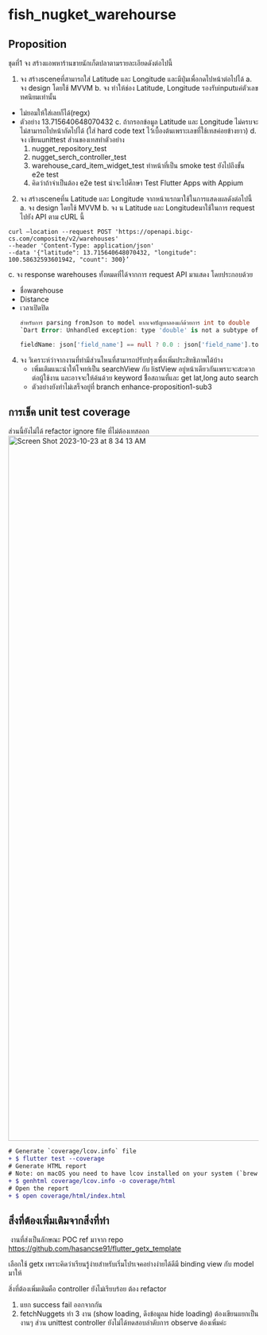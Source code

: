 # fish_nugket_warehourse

## Proposition
ชุดที่1
จง สร้างแอพหาร้านขายนักเก็ตปลาตามรายละเอียดดังต่อไปนี้
1. จง สร้างsceneที่สามารถใส่ Latitude และ Longitude และมีปุ่มเพื่อกดไปหน้าต่อไปได้
a. จง design โดยใช้ MVVM
b. จง ทําให้ช่อง Latitude, Longitude รองรับinputแค่ตัวเลขทศนิยมเท่านั้น
- ไม่ยอมให้ใส่เลยก็ได้(regx)
- ตัวอย่าง 13.715640648070432
c. ถ้ากรอกข้อมูล Latitude และ Longitude ไม่ครบจะไม่สามารถไปหน้าถัดไปได้ (ใส่ hard code text ไว้เบื้องต้นเพราะเลขที่ใช้เทสค่อยข้างยาว)
d. จง เขียนunittest
    ส่วนของเทสทำตัวอย่าง
    1. nugget_repository_test
    2. nugget_serch_controller_test
    3. warehouse_card_item_widget_test ทำหน้าที่เป็น smoke test ยังไปถึงขั้น e2e test
    4. คิดว่าถ้าจำเป็นต้อง e2e test น่าจะไปศึกษา Test Flutter Apps with Appium
2. จง สร้างsceneที่น Latitude และ Longitude จากหน้าแรกมาใช้ในการแสดงผลดังต่อไปนี้
a. จง design โดยใช้ MVVM
b. จง น Latitude และ Longitudeมาใช้ในการ request ไปยัง API ตาม cURL นี้
```
curl —location --request POST 'https://openapi.bigc-cs.com/composite/v2/warehouses'
--header 'Content-Type: application/json'
--data '{"latitude": 13.715640648070432, "longitude": 100.58632593601942, "count": 300}’
```


c. จง response warehouses ทั้งหมดที่ได้จากการ request API มาแสดง โดยประกอบด้วย
- ชื่อwarehouse
- Distance
- เวลาเปิดปิด
    ```dart
    สำหรับการ parsing fromJson to model หากเจอปัญหาลองแก้ด้วยการ int to double
    `Dart Error: Unhandled exception: type 'double' is not a subtype of type 'String'`
    
    fieldName: json['field_name'] == null ? 0.0 : json['field_name'].toDouble()
    ```

4. จง วิเคราะห์ว่าจากงานที่ทํามีส่วนไหนที่สามารถปรับปรุงเพื่อเพิ่มประสิทธิภาพได้บ้าง
   - เพิ่มเติมแนะนำให้โจทย์เป็น searchView กับ listView อยู่หน้าเดียวกันเพราะจะสะดวกต่อผู้ใช้งาน และอาจจะให้ค้นด้วย keyword ชื่ิอสถานที่และ get lat,long auto search
   - ตัวอย่างยังทำไม่เสร็จอยู่ที่ branch enhance-proposition1-sub3



## การเช็ค unit test coverage ##
ส่วนนี้ยังไม่ได้ refactor ignore file ที่ไม่ต้องเทสออก 
<img width="1418" alt="Screen Shot 2023-10-23 at 8 34 13 AM" src="https://github.com/ladarat/nugket_warehourse/assets/12799910/117f8631-9723-43aa-8c4d-b627cd7f1580">


```diff
# Generate `coverage/lcov.info` file 
+ $ flutter test --coverage
# Generate HTML report
# Note: on macOS you need to have lcov installed on your system (`brew install lcov`) to use this:
+ $ genhtml coverage/lcov.info -o coverage/html
# Open the report
+ $ open coverage/html/index.html

```



## สิ่งที่ต้องเพิ่มเติมจากสิ่งที่ทำ 
 งานที่ส่งเป็นลักษณะ POC ref มาจาก repo https://github.com/hasancse91/flutter_getx_template

 เลือกใช้ getx เพราะคิดว่าเรียนรู้ง่ายสำหรับเริ่มโปรเจคอย่างง่ายได้ดีมี binding view กับ model มาให้

 สิ่งที่ต้องเพิ่มเติมคือ controller ยังไม่เรียบร้อย ต้อง refactor 
  1. แยก success fail ออกจากกัน 
  2. fetchNuggets ทำ 3 งาน (show loading, ดึงข้อมูลม hide loading) ต้องเขียนแยกเป็นงานๆ 
 ส่วน unittest controller ยังไม่ได้ทดสอบลำดับการ observe ต้องเพิ่มค่ะ




